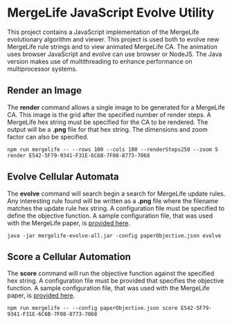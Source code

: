 MergeLife JavaScript Evolve Utility
===================================

This project contains a JavaScript implementation of the MergeLife evolutionary algorithm and viewer.
This project is used both to evolve new MergeLife rule strings and to view animated MergeLife CA. The animation
uses browser JavaScript and evolve can use browser or NodeJS.  The Java version makes use of
multithreading to enhance performance on multiprocessor systems.

Render an Image
---------------

The **render** command allows a single image to be generated for a MergeLife CA.
This image is the grid after the specified number of render steps.  A MergeLife
hex string must be specified for the CA to be rendered.  The output will be
a **.png** file for that hex string. The dimensions and zoom factor can also
be specified.

```
npm run mergelife -- --rows 100 --cols 100 --renderSteps250 --zoom 5 render E542-5F79-9341-F31E-6C6B-7F08-8773-7068
```


Evolve Cellular Automata
------------------------

The **evolve** command will search begin a search for MergeLife update rules.
Any interesting rule found will be written as a **.png** file where the filename
matches the update rule hex string.  A configuration file must be specified to
define the objective function.  A sample configuration file, that was used
with the MergeLife paper, is [provided here](https://github.com/jeffheaton/mergelife/blob/master/java/evolve/paperObjective.json).

```
java -jar mergelife-evolve-all.jar -config paperObjective.json evolve
```


Score a Cellular Automation
---------------------------

The **score** command will run the objective function against the specified hex string.
A configuration file must be provided that specifies the objective function. A sample configuration file, that was used
with the MergeLife paper, is [provided here](https://github.com/jeffheaton/mergelife/blob/master/java/evolve/paperObjective.json).

```
npm run mergelife -- --config paperObjective.json score E542-5F79-9341-F31E-6C6B-7F08-8773-7068
```
